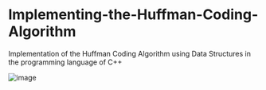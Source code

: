 # Implementing-the-Huffman-Coding-Algorithm
Implementation of the Huffman Coding Algorithm using Data Structures in the programming language of C++


![image](https://user-images.githubusercontent.com/77681297/147244393-acf9d115-79f8-4527-b09a-6e5359f2f2c6.png)
